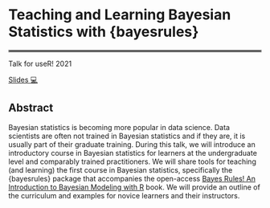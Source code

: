 # Teaching and Learning Bayesian Statistics with {bayesrules}

<hr style="border:2px solid gray"> </hr>

Talk for useR! 2021

[Slides :computer:](https://mdogucu.github.io/user-2021) 


## Abstract

Bayesian statistics is becoming more popular in data science. 
Data scientists are often not trained in Bayesian statistics and if they are, it is usually part of their graduate training. 
During this talk, we will introduce an introductory course in Bayesian statistics for learners at the undergraduate level and comparably trained practitioners. 
We will share tools for teaching (and learning) the first course in Bayesian statistics, specifically the {bayesrules} package that accompanies the open-access [Bayes Rules! An Introduction to Bayesian Modeling with R](https://www.bayesrulesbook.com) book. 
We will provide an outline of the curriculum and examples for novice learners and their instructors.
